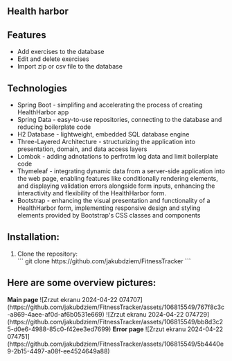 <h2>Health harbor</h2>

<h2>Features</h2>
<ul>
<li>Add exercises to the database</li>
<li>Edit and delete exercises</li>
<li>Import zip or csv file to the database</li>
</ul>
<h2>Technologies</h2>
<ul>
<li>Spring Boot - simplifing and accelerating the process of creating HealthHarbor app</li>
<li>Spring Data - easy-to-use repositories, connecting to the database and reducing boilerplate code</li>
<li>H2 Database - lightweight, embedded SQL database engine</li>
<li>Three-Layered Architecture - structurizing the application into presentation, domain, and data access layers</li>
<li>Lombok - adding adnotations to perfrotm log data and limit boilerplate code</li>
<li>Thymeleaf - integrating dynamic data from a server-side application into the web page, enabling features like conditionally rendering elements, and displaying validation errors alongside form inputs, enhancing the interactivity and flexibility of the HealthHarbor form.</li>
<li>Bootstrap - enhancing the visual presentation and functionality of a HealthHarbor form, implementing responsive design and styling elements provided by Bootstrap's CSS classes and components</li>
</ul>
<h2>Installation:</h2>
<ol>
  <li>Clone the repository:</li>
  ```
  git clone https://github.com/jakubdziem/FitnessTracker
  ```
</ol>
<h2>Here are some overview pictures:</h2>
<b>Main page</b>
![Zrzut ekranu 2024-04-22 074707](https://github.com/jakubdziem/FitnessTracker/assets/106815549/767f8c3c-a869-4aee-af0d-af6b0531e669)
![Zrzut ekranu 2024-04-22 074729](https://github.com/jakubdziem/FitnessTracker/assets/106815549/bb8d3c25-d0e6-4988-85c0-f42ee3ed7699)
<b>Error page</b>
![Zrzut ekranu 2024-04-22 074751](https://github.com/jakubdziem/FitnessTracker/assets/106815549/5b4440e9-2b15-4497-a08f-ee4524649a88)
